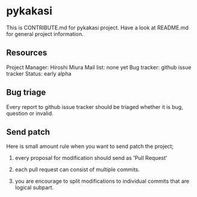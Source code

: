 pykakasi
=======

This is CONTRIBUTE.md for pykakasi project. Have a look at README.md 
for general project information.

Resources
--------

Project Manager: Hiroshi Miura
Mail list: none yet
Bug tracker: github issue tracker
Status: early alpha

Bug triage
--------

Every report to github issue tracker should be triaged
whether it is bug, question or invalid.


Send patch
--------

Here is small amount rule when you want to send patch the project;

1. every proposal for modification should send as 'Pull Request'

1. each pull request can consist of multiple commits.

1. you are encourage to split modifications to individual commits that are logical subpart.


